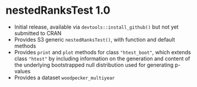 # nestedRanksTest 1.0

* Initial release, available via `devtools::install_github()` but not yet 
  submitted to CRAN
* Provides S3 generic `nestedRanksTest()`, with function and default methods
* Provides `print` and `plot` methods for class `"htest_boot"`, which extends 
  class `"htest"` by including information on the generation and content of the 
  underlying bootstrapped null distribution used for generating p-values
* Provides a dataset `woodpecker_multiyear`
